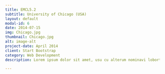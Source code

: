 ```yaml
---
title: EMCL5.2
subtitle: University of Chicago (USA)
layout: default
modal-id: 6
date: 2014-07-15
img: Chicago.jpg
thumbnail: Chicago.jpg
alt: image-alt
project-date: April 2014
client: Start Bootstrap
category: Web Development
description: Lorem ipsum dolor sit amet, usu cu alterum nominavi lobortis. At duo novum diceret. Tantas apeirian vix et, usu sanctus postulant inciderint ut, populo diceret necessitatibus in vim. Cu eum dicam feugiat noluisse.

---
```

